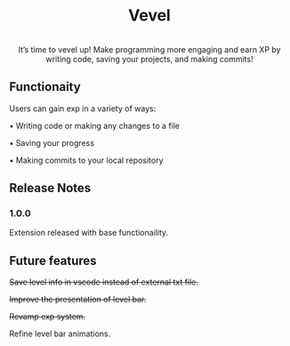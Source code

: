 <div align='center'>
  
# Vevel

</div>
<p align='center'>
<br>
It’s time to vevel up! Make programming more engaging and earn XP by writing code, saving your projects, and making commits!</p>

## Functionaity

Users can gain exp in a variety of ways:

• Writing code or making any changes to a file

• Saving your progress

• Making commits to your local repository

## Release Notes

### 1.0.0

Extension released with base functionaility.

## Future features

~~Save level info in vscode instead of external txt file.~~

~~Improve the presentation of level bar.~~

~~Revamp exp system.~~

Refine level bar animations.
